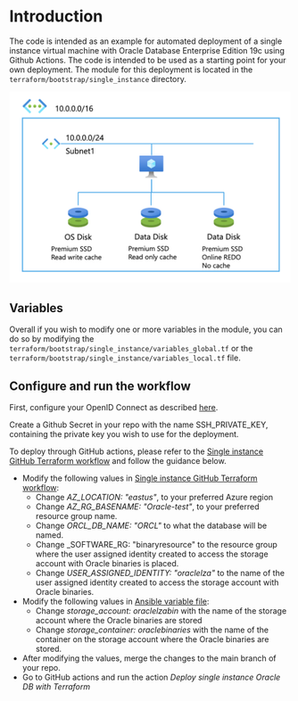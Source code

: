 # Introduction

The code is intended as an example for automated deployment of a single instance virtual machine with Oracle Database Enterprise Edition 19c using Github Actions. The code is intended to be used as a starting point for your own deployment. The module for this deployment is located in the `terraform/bootstrap/single_instance` directory.

 ![Single VM](media/single_vm.png)

## Variables

Overall if you wish to modify one or more variables in the module, you can do so by modifying the `terraform/bootstrap/single_instance/variables_global.tf`  or the `terraform/bootstrap/single_instance/variables_local.tf` file.

## Configure and run the workflow

First, configure your OpenID Connect as described [here](https://learn.microsoft.com/en-us/azure/developer/github/connect-from-azure?tabs=azure-portal%2Cwindows#use-the-azure-login-action-with-openid-connect).

Create a Github Secret in your repo with the name SSH_PRIVATE_KEY, containing the private key you wish to use for the deployment.

To deploy through GitHub actions, please refer to the [Single instance GitHub Terraform workflow](../blob/main/.github/workflows/full-si-tf-deploy.yml) and follow the guidance below.

- Modify the following values in [Single instance GitHub Terraform workflow](../blob/main/.github/workflows/full-si-tf-deploy.yml):
  - Change _AZ_LOCATION: "eastus"_, to your preferred Azure region
  - Change _AZ_RG_BASENAME: "Oracle-test"_, to your preferred resource group name.
  - Change _ORCL_DB_NAME: "ORCL"_ to what the database will be named.
  - Change _SOFTWARE_RG: "binaryresource" to the resource group where the user assigned identity created to access the storage account with Oracle binaries is placed.
  - Change _USER_ASSIGNED_IDENTITY: "oraclelza"_ to the name of the user assigned identity created to access the storage account with Oracle binaries.
- Modify the following values in [Ansible variable file](../../ansible/bootstrap/oracle/group_vars/all/vars.yml):
  - Change _storage_account: oraclelzabin_ with the name of the storage account where the Oracle binaries are stored
  - Change _storage_container: oraclebinaries_ with the name of the container on the storage account where the Oracle binaries are stored.
- After modifying the values, merge the changes to the main branch of your repo.
- Go to GitHub actions and run the action *Deploy single instance Oracle DB with Terraform*
